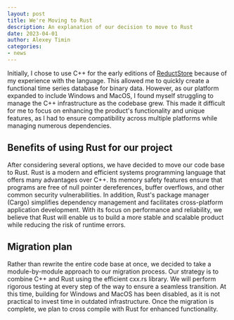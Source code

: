 ```yaml
---
layout: post
title: We're Moving to Rust
description: An explanation of our decision to move to Rust
date: 2023-04-01
author: Alexey Timin
categories:
- news
---
```



Initially, I chose to use C++ for the early editions of [ReductStore](https://www.reduct.store) because of my experience with the language. This
allowed me to quickly create a functional time series database for binary data. However, as our platform expanded to
include Windows and MacOS, I found myself struggling to manage the C++ infrastructure as the codebase grew. This made it
difficult for me to focus on enhancing the product's functionality and unique features, as I had to ensure compatibility
across multiple platforms while managing numerous dependencies.

<!--more-->

## Benefits of using Rust for our project

After considering several options, we have decided to move our code base to Rust. Rust is a modern and efficient systems
programming language that offers many advantages over C++. Its memory safety features ensure that programs are free of
null pointer dereferences, buffer overflows, and other common security vulnerabilities. In addition, Rust's package
manager (Cargo) simplifies dependency management and facilitates cross-platform application development. With its focus
on performance and reliability, we believe that Rust will enable us to build a more stable and scalable product while
reducing the risk of runtime errors.

## Migration plan

Rather than rewrite the entire code base at once, we decided to take a module-by-module approach to our migration
process. Our strategy is to combine C++ and Rust using the efficient cxx.rs library. We will perform rigorous testing at
every step of the way to ensure a seamless transition. At this time, building for Windows and MacOS has been disabled,
as it is not practical to invest time in outdated infrastructure. Once the migration is complete, we plan to cross
compile with Rust for enhanced functionality. 